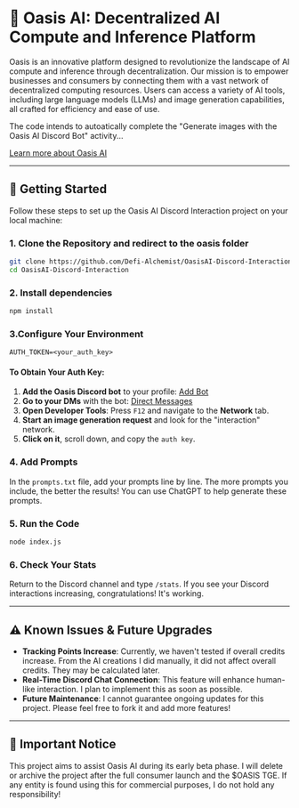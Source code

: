 # 🌊 Oasis AI: Decentralized AI Compute and Inference Platform

Oasis is an innovative platform designed to revolutionize the landscape of AI compute and inference through decentralization. Our mission is to empower businesses and consumers by connecting them with a vast network of decentralized computing resources. Users can access a variety of AI tools, including large language models (LLMs) and image generation capabilities, all crafted for efficiency and ease of use.

The code intends to autoatically complete the "Generate images with the Oasis AI Discord Bot" activity...

[Learn more about Oasis AI](https://x.com/DefiAlchemistry/status/1853349833865863515)

---

## 🚀 Getting Started

Follow these steps to set up the Oasis AI Discord Interaction project on your local machine:

### 1. Clone the Repository and redirect to the oasis folder

```bash
git clone https://github.com/Defi-Alchemist/OasisAI-Discord-Interaction.git
cd OasisAI-Discord-Interaction
```

### 2. Install dependencies

```bash
npm install
```

### 3.Configure Your Environment

```plaintext
AUTH_TOKEN=<your_auth_key>
```

#### To Obtain Your Auth Key:

1. **Add the Oasis Discord bot** to your profile: [Add Bot](https://discord.com/oauth2/authorize?client_id=1238009056451498024)
2. **Go to your DMs** with the bot: [Direct Messages](https://discord.com/channels/@me/1302916090040422491)
3. **Open Developer Tools**: Press `F12` and navigate to the **Network** tab.
4. **Start an image generation request** and look for the "interaction" network.
5. **Click on it**, scroll down, and copy the `auth key`.

### 4. Add Prompts

In the `prompts.txt` file, add your prompts line by line. The more prompts you include, the better the results! You can use ChatGPT to help generate these prompts.

### 5. Run the Code

```bash
node index.js
```

### 6. Check Your Stats

Return to the Discord channel and type `/stats`. If you see your Discord interactions increasing, congratulations! It's working.

---

## ⚠️ Known Issues & Future Upgrades

- **Tracking Points Increase**: Currently, we haven't tested if overall credits increase. From the AI creations I did manually, it did not affect overall credits. They may be calculated later.
- **Real-Time Discord Chat Connection**: This feature will enhance human-like interaction. I plan to implement this as soon as possible.
- **Future Maintenance**: I cannot guarantee ongoing updates for this project. Please feel free to fork it and add more features!

---

## 📢 Important Notice

This project aims to assist Oasis AI during its early beta phase. I will delete or archive the project after the full consumer launch and the $OASIS TGE. If any entity is found using this for commercial purposes, I do not hold any responsibility!
